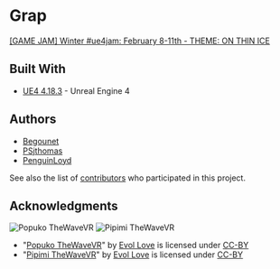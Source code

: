 # Grap

[[GAME JAM] Winter #ue4jam: February 8-11th - THEME: ON THIN ICE](https://forums.unrealengine.com/unreal-engine/events/1410453-winter-ue4jam-february-8-11th-theme-on-thin-ice)

## Built With

* [UE4 4.18.3](https://www.unrealengine.com/) - Unreal Engine 4

## Authors

* [Begounet](https://github.com/Begounet/)
* [PSjthomas](https://github.com/PSjthomas)
* [PenguinLoyd](https://github.com/PenguinLoyd/)

See also the list of [contributors](https://github.com/Begounet/Grap/graphs/contributors) who participated in this project.

## Acknowledgments
![Popuko TheWaveVR](https://lh3.googleusercontent.com/PPgrNMA7xzSCULezQluTATm4jA0KhgxCCRe7H_-yqNAnxm3icuSIDTRSkRQ0B3A=w576-h432-n-rw)
![Pipimi TheWaveVR](https://lh3.googleusercontent.com/mYK_bmbsDkaqmhtR7zKcFuyJ8Qw0pfCvBJo0ndICUE_j-_6DM2phsiPFR-It5X0=w576-h432-n-rw)
* "[Popuko TheWaveVR](https://poly.google.com/view/8M7Q1Hx38j6)" by [Evol Love](https://poly.google.com/user/0KYiq8tYHqj) is licensed under [CC-BY](https://creativecommons.org/licenses/by/2.0/)
* "[Pipimi TheWaveVR](https://poly.google.com/view/5eD2t1zKSNg)" by [Evol Love](https://poly.google.com/user/0KYiq8tYHqj) is licensed under [CC-BY](https://creativecommons.org/licenses/by/2.0/)

